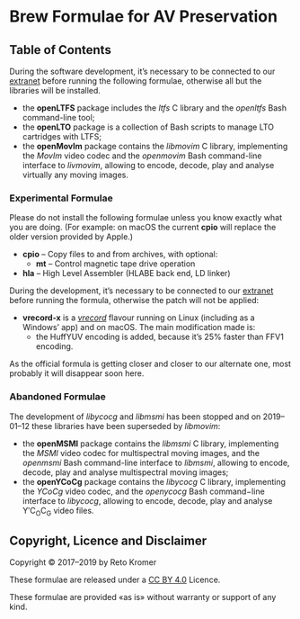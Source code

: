 # Brew Formulae for AV Preservation

## Table of Contents

During the software development, it’s necessary to be connected to our [extranet](https://reto.ch/cgi-bin/login.pl) before running the following formulae, otherwise all but the libraries will be installed.

- the **openLTFS** package includes the _ltfs_ C library and the _openltfs_ Bash command-line tool;
- the **openLTO** package is a collection of Bash scripts to manage LTO cartridges with LTFS;
- the **openMovIm** package contains the _libmovim_ C library, implementing the _MovIm_ video codec and the _openmovim_ Bash command-line interface to _livmovim_, allowing to encode, decode, play and analyse virtually any moving images.

### Experimental Formulae

Please do not install the following formulae unless you know exactly what you are doing. (For example: on macOS the current **cpio** will replace the older version provided by Apple.)

- **cpio** – Copy files to and from archives, with optional:
  - **mt** – Control magnetic tape drive operation
- **hla** – High Level Assembler (HLABE back end, LD linker)

During the development, it’s necessary to be connected to our [extranet](https://reto.ch/cgi-bin/login.pl) before running the formula, otherwise the patch will not be applied:

- **vrecord-x** is a [_vrecord_](https://github.com/amiaopensource/vrecord) flavour running on Linux (including as a Windows’ app) and on macOS. The main modification made is:
  - the HuffYUV encoding is added, because it’s 25% faster than FFV1 encoding.

As the official formula is getting closer and closer to our alternate one, most probably it will disappear soon here.

### Abandoned Formulae

The development of _libycocg_ and _libmsmi_ has been stopped and on 2019–01–12 these libraries have been superseded by _libmovim_:

- the **openMSMI** package contains the _libmsmi_ C library, implementing the _MSMI_ video codec for multispectral moving images, and the _openmsmi_ Bash command-line interface to _libmsmi_, allowing to encode, decode, play and analyse multispectral moving images;
- the **openYCoCg** package contains the _libycocg_ C library, implementing the _YCoCg_ video codec, and the _openycocg_ Bash command−line interface to _libycocg_, allowing to encode, decode, play and analyse Y′C<sub>O</sub>C<sub>G</sub> video files.

## Copyright, Licence and Disclaimer

Copyright © 2017–2019 by Reto Kromer

These formulae are released under a [CC BY 4.0](https://creativecommons.org/licenses/by/4.0/) Licence.

These formulae are provided «as is» without warranty or support of any kind.
